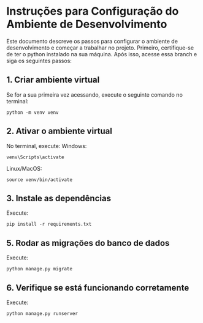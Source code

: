 # Instruções para Configuração do Ambiente de Desenvolvimento

Este documento descreve os passos para configurar o ambiente de desenvolvimento e começar a trabalhar no projeto. 
Primeiro, certifique-se de ter o python instalado na sua máquina. Após isso, acesse essa branch e siga os seguintes passos:

## 1. Criar ambiente virtual 
Se for a sua primeira vez acessando, execute o seguinte comando no terminal:
```
python -m venv venv
```

## 2. Ativar o ambiente virtual
No terminal, execute:
Windows:
```
venv\Scripts\activate
```
Linux/MacOS:
```
source venv/bin/activate
```

## 3. Instale as dependências
Execute:
```
pip install -r requirements.txt
```

## 5. Rodar as migrações do banco de dados
Execute:
```
python manage.py migrate
```

## 6. Verifique se está funcionando corretamente
Execute:
```
python manage.py runserver
```